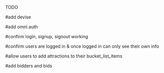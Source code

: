 TODO

#add devise

#add omni auth

#confirm login, signup, signout working

#confirm users are logged in & once logged in can only see their own info

#allow users to add attractions to their bucket_list_items

#add bidders and bids
